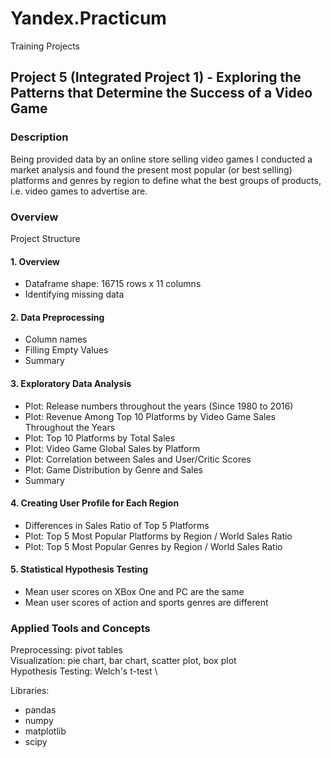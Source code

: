 # Yandex.Practicum
Training Projects

## Project 5 (Integrated Project 1) - Exploring the Patterns that Determine the Success of a Video Game


### Description
Being provided data by an online store selling video games I conducted a market analysis and found the present most popular (or best selling) platforms and genres by region to define what the best groups of products, i.e. video games to advertise are.

### Overview
Project Structure
#### 1. Overview
- Dataframe shape: 16715 rows x 11 columns
- Identifying missing data
#### 2. Data Preprocessing
- Column names
- Filling Empty Values
- Summary
#### 3. Exploratory Data Analysis
- Plot: Release numbers throughout the years (Since 1980 to 2016)
- Plot: Revenue Among Top 10 Platforms by Video Game Sales Throughout the Years
- Plot: Top 10 Platforms by Total Sales
- Plot: Video Game Global Sales by Platform
- Plot: Correlation between Sales and User/Critic Scores
- Plot: Game Distribution by Genre and Sales
- Summary
#### 4. Creating User Profile for Each Region
- Differences in Sales Ratio of Top 5 Platforms
- Plot: Top 5 Most Popular Platforms by Region / World Sales Ratio
- Plot: Top 5 Most Popular Genres by Region / World Sales Ratio
#### 5. Statistical Hypothesis Testing
- Mean user scores on XBox One and PC are the same
- Mean user scores of action and sports genres are different


### Applied Tools and Concepts
Preprocessing: pivot tables \
Visualization: pie chart, bar chart, scatter plot, box plot \
Hypothesis Testing: Welch's t-test \

Libraries: 
- pandas
- numpy 
- matplotlib
- scipy
